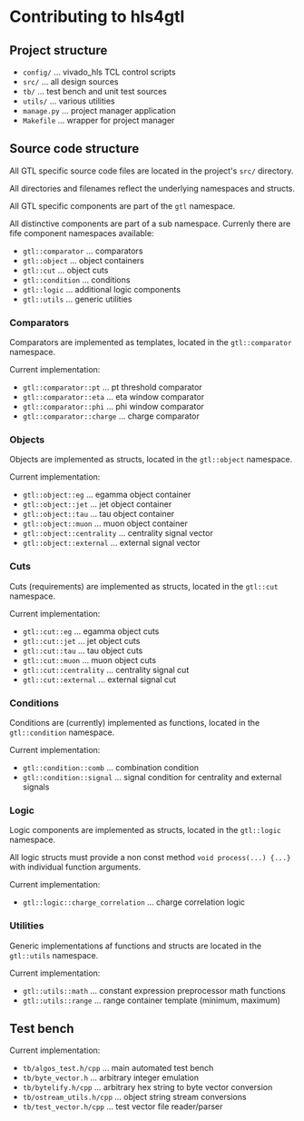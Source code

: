 # Contributing to hls4gtl

## Project structure

* `config/` ... vivado_hls TCL control scripts
* `src/` ... all design sources
* `tb/` ... test bench and unit test sources
* `utils/` ... various utilities
* `manage.py` ... project manager application
* `Makefile` ... wrapper for project manager

## Source code structure

All GTL specific source code files are located in the project's `src/` directory.

All directories and filenames reflect the underlying namespaces and structs.

All GTL specific components are part of the `gtl` namespace.

All distinctive components are part of a sub namespace. Currenly there are fife component namespaces available:

* `gtl::comparator` ... comparators
* `gtl::object` ... object containers
* `gtl::cut` ... object cuts
* `gtl::condition` ... conditions
* `gtl::logic` ... additional logic components
* `gtl::utils` ... generic utilities

### Comparators

Comparators are implemented as templates, located in the `gtl::comparator` namespace.

Current implementation:

* `gtl::comparator::pt` ... pt threshold comparator
* `gtl::comparator::eta` ... eta window comparator
* `gtl::comparator::phi` ... phi window comparator
* `gtl::comparator::charge` ... charge comparator

### Objects

Objects are implemented as structs, located in the `gtl::object` namespace.

Current implementation:

* `gtl::object::eg` ... egamma object container
* `gtl::object::jet` ... jet object container
* `gtl::object::tau` ... tau object container
* `gtl::object::muon` ... muon object container
* `gtl::object::centrality` ... centrality signal vector
* `gtl::object::external` ... external signal vector

### Cuts

Cuts (requirements) are implemented as structs, located in the `gtl::cut` namespace.

Current implementation:

* `gtl::cut::eg` ... egamma object cuts
* `gtl::cut::jet` ... jet object cuts
* `gtl::cut::tau` ... tau object cuts
* `gtl::cut::muon` ... muon object cuts
* `gtl::cut::centrality` ... centrality signal cut
* `gtl::cut::external` ... external signal cut

### Conditions

Conditions are (currently) implemented as functions, located in the `gtl::condition` namespace.

Current implementation:

* `gtl::condition::comb` ... combination condition
* `gtl::condition::signal` ... signal condition for centrality and external signals

### Logic

Logic components are implemented as structs, located in the `gtl::logic` namespace.

All logic structs must provide a non const method `void process(...) {...}` with individual function arguments.

Current implementation:

* `gtl::logic::charge_correlation` ... charge correlation logic

### Utilities

Generic implementations af functions and structs are located in the `gtl::utils` namespace.

Current implementation:

* `gtl::utils::math` ... constant expression preprocessor math functions
* `gtl::utils::range` ... range container template (minimum, maximum)

## Test bench

Current implementation:

* `tb/algos_test.h/cpp` ... main automated test bench
* `tb/byte_vector.h` ... arbitrary integer emulation
* `tb/bytelify.h/cpp` ... arbitrary hex string to byte vector conversion
* `tb/ostream_utils.h/cpp` ... object string stream conversions
* `tb/test_vector.h/cpp` ... test vector file reader/parser
